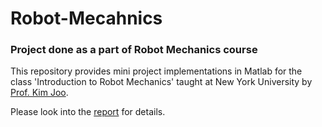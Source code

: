# Robot-Mecahnics

### Project done as a part of Robot Mechanics course
This repository provides mini project implementations in Matlab for the class 'Introduction to Robot Mechanics' taught at New York University by [Prof. Kim Joo](https://engineering.nyu.edu/faculty/joo-h-kim). 

Please look into the [report](https://github.com/ShivamJoshi64/Robot-Mecahnics/blob/main/Report(2).pdf) for details.
